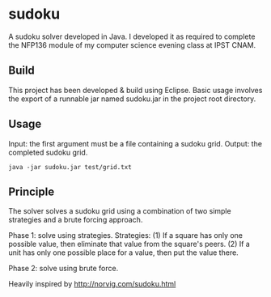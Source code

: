 # sudoku

A sudoku solver developed in Java.
I developed it as required to complete the NFP136 module of my computer science evening class at IPST CNAM.

## Build

This project has been developed & build using Eclipse.
Basic usage involves the export of a runnable jar named sudoku.jar in the project root directory.

## Usage

Input: the first argument must be a file containing a sudoku grid.
Output: the completed sudoku grid.

```
java -jar sudoku.jar test/grid.txt
```

## Principle

The solver solves a sudoku grid using a combination of two simple strategies and a brute forcing approach.

Phase 1: solve using strategies.
Strategies:
  (1) If a square has only one possible value, then eliminate that value
      from the square's peers.
  (2) If a unit has only one possible place for a value, then put the value
      there.

Phase 2: solve using brute force.

Heavily inspired by http://norvig.com/sudoku.html
